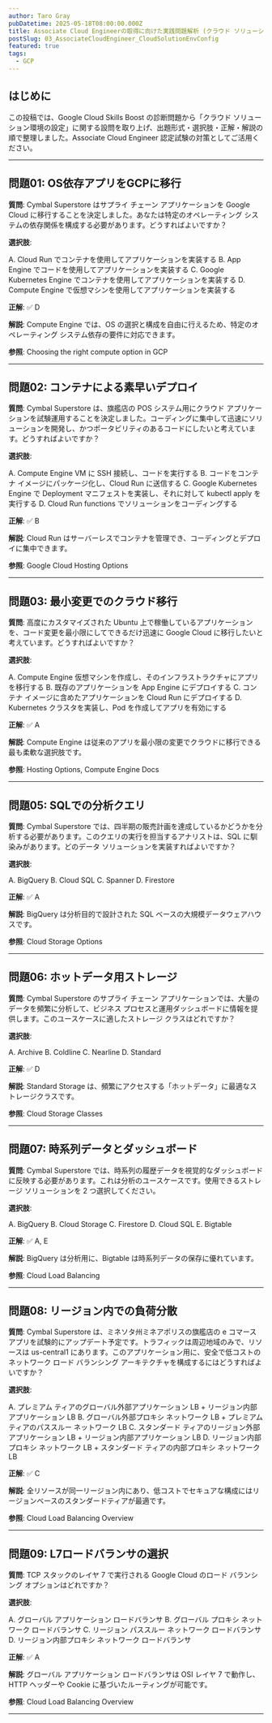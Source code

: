 ```yaml
---
author: Taro Gray
pubDatetime: 2025-05-18T08:00:00.000Z
title: Associate Cloud Engineerの取得に向けた実践問題解析 (クラウド ソリューション環境の設定)
postSlug: 03_AssociateCloudEngineer_CloudSolutionEnvConfig
featured: true
tags:
  - GCP
---
```


## はじめに

この投稿では、Google Cloud Skills Boost の診断問題から「クラウド ソリューション環境の設定」に関する設問を取り上げ、出題形式・選択肢・正解・解説の順で整理しました。Associate Cloud Engineer 認定試験の対策としてご活用ください。

---

## 問題01: OS依存アプリをGCPに移行

**質問**:
Cymbal Superstore はサプライ チェーン アプリケーションを Google Cloud に移行することを決定しました。あなたは特定のオペレーティング システムの依存関係を構成する必要があります。どうすればよいですか？

**選択肢**:

A. Cloud Run でコンテナを使用してアプリケーションを実装する
B. App Engine でコードを使用してアプリケーションを実装する
C. Google Kubernetes Engine でコンテナを使用してアプリケーションを実装する
D. Compute Engine で仮想マシンを使用してアプリケーションを実装する

**正解**: ✅ D

**解説**:
Compute Engine では、OS の選択と構成を自由に行えるため、特定のオペレーティング システム依存の要件に対応できます。

**参照**: Choosing the right compute option in GCP

---

## 問題02: コンテナによる素早いデプロイ

**質問**:
Cymbal Superstore は、旗艦店の POS システム用にクラウド アプリケーションを試験運用することを決定しました。コーディングに集中して迅速にソリューションを開発し、かつポータビリティのあるコードにしたいと考えています。どうすればよいですか？

**選択肢**:

A. Compute Engine VM に SSH 接続し、コードを実行する
B. コードをコンテナ イメージにパッケージ化し、Cloud Run に送信する
C. Google Kubernetes Engine で Deployment マニフェストを実装し、それに対して kubectl apply を実行する
D. Cloud Run functions でソリューションをコーディングする

**正解**: ✅ B

**解説**:
Cloud Run はサーバーレスでコンテナを管理でき、コーディングとデプロイに集中できます。

**参照**: Google Cloud Hosting Options

---

## 問題03: 最小変更でのクラウド移行

**質問**:
高度にカスタマイズされた Ubuntu 上で稼働しているアプリケーションを、コード変更を最小限にしてできるだけ迅速に Google Cloud に移行したいと考えています。どうすればよいですか？

**選択肢**:

A. Compute Engine 仮想マシンを作成し、そのインフラストラクチャにアプリを移行する
B. 既存のアプリケーションを App Engine にデプロイする
C. コンテナ イメージに含めたアプリケーションを Cloud Run にデプロイする
D. Kubernetes クラスタを実装し、Pod を作成してアプリを有効にする

**正解**: ✅ A

**解説**:
Compute Engine は従来のアプリを最小限の変更でクラウドに移行できる最も柔軟な選択肢です。

**参照**: Hosting Options, Compute Engine Docs

---

## 問題05: SQLでの分析クエリ

**質問**:
Cymbal Superstore では、四半期の販売計画を達成しているかどうかを分析する必要があります。このクエリの実行を担当するアナリストは、SQL に馴染みがあります。どのデータ ソリューションを実装すればよいですか？

**選択肢**:

A. BigQuery
B. Cloud SQL
C. Spanner
D. Firestore

**正解**: ✅ A

**解説**:
BigQuery は分析目的で設計された SQL ベースの大規模データウェアハウスです。

**参照**: Cloud Storage Options

---

## 問題06: ホットデータ用ストレージ

**質問**:
Cymbal Superstore のサプライ チェーン アプリケーションでは、大量のデータを頻繁に分析して、ビジネス プロセスと運用ダッシュボードに情報を提供します。このユースケースに適したストレージ クラスはどれですか？

**選択肢**:

A. Archive
B. Coldline
C. Nearline
D. Standard

**正解**: ✅ D

**解説**:
Standard Storage は、頻繁にアクセスする「ホットデータ」に最適なストレージクラスです。

**参照**: Cloud Storage Classes

---

## 問題07: 時系列データとダッシュボード

**質問**:
Cymbal Superstore では、時系列の履歴データを視覚的なダッシュボードに反映する必要があります。これは分析のユースケースです。使用できるストレージ ソリューションを 2 つ選択してください。

**選択肢**:

A. BigQuery
B. Cloud Storage
C. Firestore
D. Cloud SQL
E. Bigtable

**正解**: ✅ A, E

**解説**:
BigQuery は分析用に、Bigtable は時系列データの保存に優れています。

**参照**: Cloud Load Balancing

---

## 問題08: リージョン内での負荷分散

**質問**:
Cymbal Superstore は、ミネソタ州ミネアポリスの旗艦店の e コマース アプリを試験的にアップデート予定です。トラフィックは周辺地域のみで、リソースは us-central1 にあります。このアプリケーション用に、安全で低コストのネットワーク ロード バランシング アーキテクチャを構成するにはどうすればよいですか？

**選択肢**:

A. プレミアム ティアのグローバル外部アプリケーション LB + リージョン内部アプリケーション LB
B. グローバル外部プロキシ ネットワーク LB + プレミアム ティアのパススルー ネットワーク LB
C. スタンダード ティアのリージョン外部アプリケーション LB + リージョン内部アプリケーション LB
D. リージョン内部プロキシ ネットワーク LB + スタンダード ティアの内部プロキシ ネットワーク LB

**正解**: ✅ C

**解説**:
全リソースが同一リージョン内にあり、低コストでセキュアな構成にはリージョンベースのスタンダードティアが最適です。

**参照**: Cloud Load Balancing Overview

---

## 問題09: L7ロードバランサの選択

**質問**:
TCP スタックのレイヤ 7 で実行される Google Cloud のロード バランシング オプションはどれですか？

**選択肢**:

A. グローバル アプリケーション ロードバランサ
B. グローバル プロキシ ネットワーク ロードバランサ
C. リージョン パススルー ネットワーク ロードバランサ
D. リージョン内部プロキシ ネットワーク ロードバランサ

**正解**: ✅ A

**解説**:
グローバル アプリケーション ロードバランサは OSI レイヤ 7 で動作し、HTTP ヘッダーや Cookie に基づいたルーティングが可能です。

**参照**: Cloud Load Balancing Overview

---
